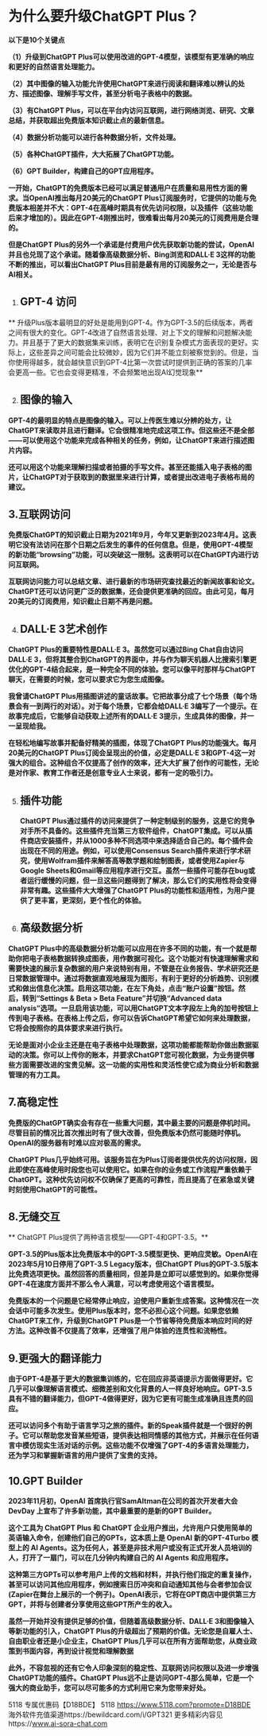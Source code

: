 # 为什么要升级ChatGPT Plus？

**以下是10个关键点**

**（1）升级到ChatGPT Plus可以使用改进的GPT-4模型，该模型有更准确的响应和更好的自然语言处理能力。**

**（2）其中图像的输入功能允许使用ChatGPT来进行阅读和翻译难以辨认的处方、描述图像、理解手写文件，甚至分析电子表格中的数据。**

**（3）有ChatGPT Plus，可以在平台内访问互联网，进行网络浏览、研究、文章总结，并获取超出免费版本知识截止点的最新信息。**

**（4）数据分析功能可以进行各种数据分析，文件处理。**

**（5）各种ChatGPT插件，大大拓展了ChatGPT功能。**

**（6）GPT Builder，构建自己的GPT应用程序。**

**一开始，ChatGPT的免费版本已经可以满足普通用户在质量和易用性方面的需求。当OpenAI推出每月20美元的ChatGPT Plus订阅服务时，它提供的功能与免费版本相差并不大：GPT-4在高峰时期具有优先访问权限，以及插件（这些功能后来才增加的）。因此在GPT-4刚推出时，很难看出每月20美元的订阅费用是合理的。**

**但是ChatGPT Plus的另外一个承诺是付费用户优先获取新功能的尝试，OpenAI并且也兑现了这个承诺。随着像高级数据分析、Bing浏览和DALL·E 3这样的功能不断的推出，可以看出ChatGPT Plus目前是最有用的订阅服务之一，无论是否与AI相关。**

1. ## GPT-4 访问

** 升级Plus版本最明显的好处是能用到GPT-4。作为GPT-3.5的后续版本，两者之间有很大的变化。GPT-4改进了自然语言处理、对上下文的理解和问题解决能力。并且基于了更大的数据集来训练，表明它在识别复杂模式方面表现的更好。实际上，这些差异之间可能会比较微妙，因为它们并不能立刻被察觉到的。但是，当你使用得越多，就会越快意识到GPT-4比第一次尝试时提供到正确的答案的几率会更高一些。它也会变得更精准，不会频繁地出现AI幻觉现象**

2. ## 图像的输入

**GPT-4的最明显的特点是图像的输入。可以上传医生难以分辨的处方，让ChatGPT来读取并且进行翻译。它会很精准地完成这项工作。但这些还不是全部——可以使用这个功能来完成各种相关的任务，例如，让ChatGPT来进行描述图片内容。**

**还可以用这个功能来理解扫描或者拍摄的手写文件。甚至还能插入电子表格的图片，让ChatGPT对于获取到的数据里来进行计算，或者提出改进电子表格布局的建议。**

## 3.互联网访问

**免费版ChatGPT的知识截止日期为2021年9月，今年又更新到2023年4月。这表明它没有法访问在那个日期之后发生的事件的任何信息。但是，使用GPT-4模型的新功能“browsing”功能，可以突破这一限制。这表明可以在ChatGPT内进行访问互联网。**

**互联网访问能力可以总结文章、进行最新的市场研究查找最近的新闻故事和论文。ChatGPT还可以访问更广泛的数据集，还会提供更准确的回应。由此可见，每月20美元的订阅费用，知识截止日期不再是问题。**

4. ## DALL·E 3艺术创作

**ChatGPT Plus的重要特性是DALL·E 3。虽然您可以通过Bing Chat自由访问DALL·E 3，但将其整合到ChatGPT的界面中，并与作为聊天机器人比搜索引擎更优化的GPT-4结合起来，是一种完全不同的体验。您可以像平时那样与ChatGPT聊天，在需要的时候，您可以要求它为您生成图像。**

**我曾请ChatGPT Plus用插图讲述的童话故事。它把故事分成了七个场景（每个场景会有一到两行的对话）。对于每个场景，它都会给DALL·E 3编写了一个提示。在故事完成后，它能够自动获取上述所有的DALL·E 3提示，生成具体的图像，并一 一呈现给我。**

**在轻松地编写故事并配备好精美的插图，体现了ChatGPT Plus的功能强大。每月20美元的ChatGPT Plus订阅会呈现出的价值，必定是DALL·E 3和GPT-4这一对强大的组合。这种组合不仅提高了创作的效率，还大大扩展了创作的可能性，无论是对作家、教育工作者还是创意专业人士来说，都有一定的吸引力。**

5. ## 插件功能

   **ChatGPT Plus通过插件的访问来提供了一种定制级别的服务，这是它的竞争对手所不具备的。这些插件充当第三方软件组件，ChatGPT集成。可以从插件商店安装插件，并从1000多种不同选项中来选择适合自己的。每个插件会出现在不同的用途。例如，可以使用Consensus Search插件来进行学术研究，使用Wolfram插件来解答高等数学题和绘制图表，或者使用Zapier与Google Sheets和Gmail等应用程序进行交互。虽然一些插件可能存在bug或者运行缓慢的问题，但一旦这些问题得到了解决，那么它们的实用性将会变得非常有趣。这些插件大大增强了ChatGPT Plus的功能性和适用性，为用户提供了更丰富，更深刻，更个性化的体验。**

6. ## 高级数据分析

**ChatGPT Plus中的高级数据分析功能可以应用在许多不同的功能，有一个就是帮助你把电子表格数据转换成图表，用作数据可视化。这个功能对有快速理解需求和需要快速的展示复杂数据的用户来说特别有用，不管是在业务报告、学术研究还是日常数据管理中。通过将数据直观地展现为图形，有利于更好的分析趋势、识别模式和做出信息化决策。启用这项功能，在左下角处，点击“账户设置”按钮。然后，转到“Settings & Beta > Beta Feature”并切换“Advanced data analysis”选项。一旦启用该功能，可以用ChatGPT文本字段左上角的加号按钮上传到电子表格。在表格上传之后，你可以告诉ChatGPT希望它如何来处理数据，它将会按照你的具体要求来进行执行。**

**无论是面对小企业主还是在电子表格中处理数据，这项功能都能帮助你做出数据驱动的决策。你可以上传你的账本，并要求ChatGPT您可视化数据，为业务提供哪些方面需要改进的宝贵见解。这一功能的实用性和灵活性使它成为商业分析和数据管理的有力工具。**

## 7.高稳定性

**免费版的ChatGPT确实会有存在一些重大问题，其中最主要的问题是停机时间。尽管目前的情况比首次推出时有了很大改善，但免费版本仍然可能随时停机。OpenAI的服务器有时难以应对极高的需求。**

**ChatGPT Plus几乎始终可用。该服务旨在为Plus订阅者提供优先的访问权限，因此即使在高峰使用时段您也可以使用它。如果在你的业务或工作流程严重依赖于ChatGPT。这种优先访问权不仅确保了更高的可靠性，而且提高了在紧急或关键时刻使用ChatGPT的可能性。**

## 8.无缝交互

** ChatGPT Plus提供了两种语言模型——GPT-4和GPT-3.5。**

**GPT-3.5的Plus版本比免费版本中的GPT-3.5模型更快、更响应灵敏。OpenAI在2023年5月10日停用了GPT-3.5 Legacy版本，但ChatGPT Plus的GPT-3.5版本比免费选项更快。虽然回答的质量相同，但差异是立即可以感觉到的。如果你觉得GPT-4在速度方面并不那么令人满意，可以考虑使用这个语言模型。**

**免费版本的一个问题是它经常停止响应，迫使用户重新生成答案。这种情况在一次会话中可能多次发生。使用Plus版本时，您不必担心这个问题。如果您依赖ChatGPT来工作，升级到ChatGPT Plus是一个节省等待免费版本响应时间的好方法。这种改善不仅提高了效率，还增强了用户体验的连贯性和流畅性。**

## 9.更强大的翻译能力

**由于GPT-4是基于更大的数据集训练的，它在回应非英语提示方面做得更好。它几乎可以像理解语言模式、细微差别和文化背景的人一样良好地响应。GPT-3.5具有不错的翻译能力，但GPT-4做得更好，因为它更有可能生成准确且连贯的回应。**

**还可以访问多个有助于语言学习之旅的插件。新的Speak插件就是一个很好的例子。它可以帮助您发音某些短语，提供表达相同情感的其他方式，并展示在任何语言中模仿现实生活对话的示例。这些功能不仅增强了GPT-4的多语言处理能力，还为学习和掌握新语言的用户提供了宝贵的支持。**

## 10.GPT Builder

**2023年11月初，OpenAI 首席执行官SamAltman在公司的首次开发者大会 DevDay 上宣布了许多新功能，其中最重要的是新的GPT Builder。**

**这个工具为 ChatGPT Plus 和 ChatGPT 企业用户推出，允许用户只使用简单的英语输入命令，创建他们自己的GPTs，这本质上是 OpenAI 新的GPT-4Turbo 模型上的 AI Agents。这为任何人，甚至是非技术用户或没有正式开发人员培训的人，打开了一扇门，可以在几分钟内构建自己的 AI Agents 和应用程序。**

**这种第三方GPTs可以参考用户上传的文档和材料，并执行他们指定的重复操作，甚至可以访问其他应用程序，例如搜索日历冲突和自动通知其他与会者参加会议(Zapier在舞台上展示的一个例子)。OpenAI表示，它将在GPT商店中提供第三方GPT，并将与创建者分享使用这些GPT所产生的收入。**

**虽然一开始并没有提供足够的价值，但随着高级数据分析、DALL·E 3和图像输入等新功能的引入，ChatGPT Plus的升级超出了预期的价值。无论您是自雇人士、自由职业者还是小企业主，ChatGPT Plus几乎可以在所有方面帮助您，从商业政策到书面内容，再到设计视觉和理解数据**

**此外，不容忽视的还有它令人印象深刻的稳定性、互联网访问权限以及进一步增强ChatGPT功能的插件。ChatGPT Plus远不止是访问GPT-4那么简单，它是一个强大的商业助手，您可以尽可能多的方式利用它来为您带来好处。**

5118   专属优惠码【D18BDE】
5118 https://www.5118.com?promote=D18BDE
海外软件充值渠道https://bewildcard.com/i/GPT321
更多精彩内容见https://www.ai-sora-chat.com
